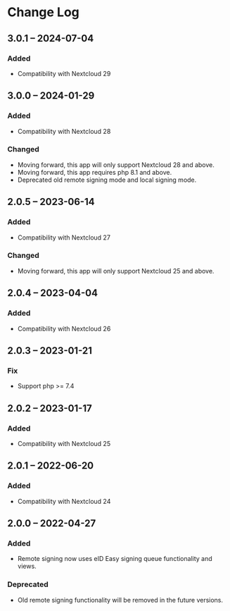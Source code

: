 # Change Log

## 3.0.1 – 2024-07-04
### Added
- Compatibility with Nextcloud 29

## 3.0.0 – 2024-01-29
### Added
- Compatibility with Nextcloud 28

### Changed
- Moving forward, this app will only support Nextcloud 28 and above.
- Moving forward, this app requires php 8.1 and above.
- Deprecated old remote signing mode and local signing mode.

## 2.0.5 – 2023-06-14
### Added
- Compatibility with Nextcloud 27

### Changed
- Moving forward, this app will only support Nextcloud 25 and above.

## 2.0.4 – 2023-04-04
### Added
- Compatibility with Nextcloud 26

## 2.0.3 – 2023-01-21
### Fix
- Support php >= 7.4

## 2.0.2 – 2023-01-17
### Added
- Compatibility with Nextcloud 25

## 2.0.1 – 2022-06-20
### Added
- Compatibility with Nextcloud 24

## 2.0.0 – 2022-04-27
### Added
- Remote signing now uses eID Easy signing queue functionality and views.

### Deprecated
- Old remote signing functionality will be removed in the future versions.
